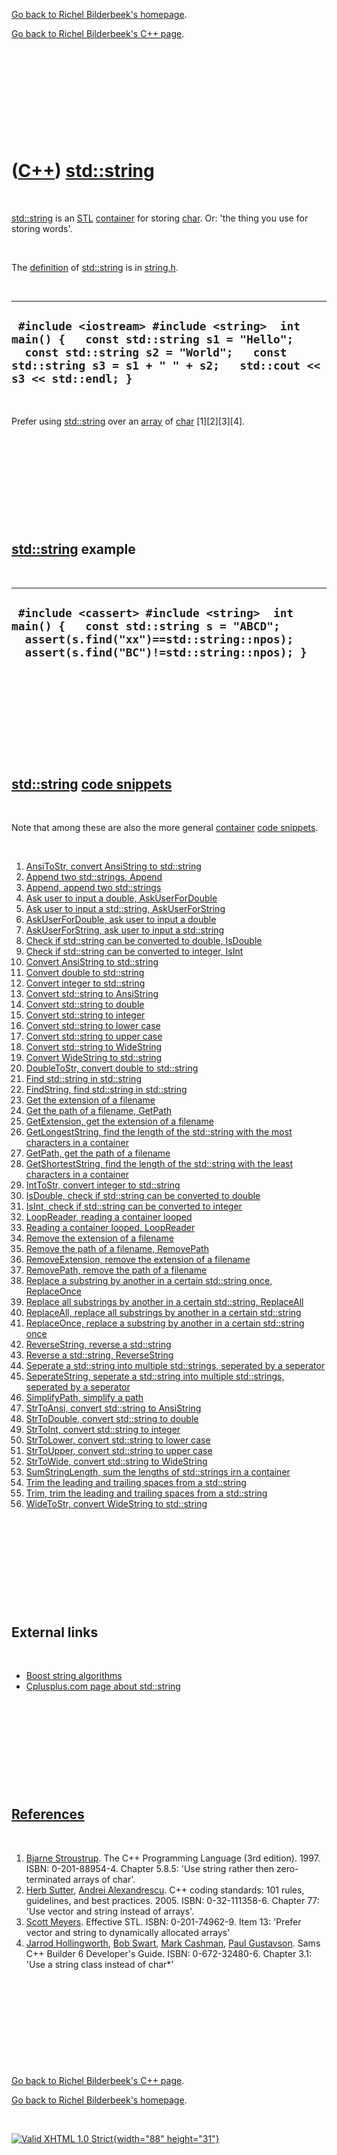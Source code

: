 [Go back to Richel Bilderbeek's homepage](index.htm).

[Go back to Richel Bilderbeek's C++ page](Cpp.htm).

 

 

 

 

 

([C++](Cpp.htm)) [std::string](CppString.htm)
=============================================

 

[std::string](CppString.htm) is an [STL](CppStl.htm)
[container](CppContainer.htm) for storing [char](CppChar.htm). Or: 'the
thing you use for storing words'.

 

The [definition](CppDefinition.htm) of [std::string](CppString.htm) is
in [string.h](CppStringH.htm).

 

  ------------------------------------------------------------------------------------------------------------------------------------------------------------------------------------------------------
  ` #include <iostream> #include <string>  int main() {   const std::string s1 = "Hello";   const std::string s2 = "World";   const std::string s3 = s1 + " " + s2;   std::cout << s3 << std::endl; }`
  ------------------------------------------------------------------------------------------------------------------------------------------------------------------------------------------------------

 

Prefer using [std::string](CppString.htm) over an [array](CppArray.htm)
of [char](CppChar.htm) \[1\]\[2\]\[3\]\[4\].

 

 

 

 

 

[std::string](CppString.htm) example
------------------------------------

 

  -------------------------------------------------------------------------------------------------------------------------------------------------------------------------------
  ` #include <cassert> #include <string>  int main() {   const std::string s = "ABCD";   assert(s.find("xx")==std::string::npos);   assert(s.find("BC")!=std::string::npos); }`
  -------------------------------------------------------------------------------------------------------------------------------------------------------------------------------

 

 

 

 

 

[std::string](CppString.htm) [code snippets](CppCodeSnippets.htm)
-----------------------------------------------------------------

 

Note that among these are also the more general
[container](CppContainer.htm) [code snippets](CppCodeSnippets.htm).

 

1.  [AnsiToStr, convert AnsiString to std::string](CppAnsiToStr.htm)
2.  [Append two std::strings, Append](CppAppend.htm)
3.  [Append, append two std::strings](CppAppend.htm)
4.  [Ask user to input a double,
    AskUserForDouble](CppAskUserForDouble.htm)
5.  [Ask user to input a std::string,
    AskUserForString](CppAskUserForString.htm)
6.  [AskUserForDouble, ask user to input a
    double](CppAskUserForDouble.htm)
7.  [AskUserForString, ask user to input a
    std::string](CppAskUserForString.htm)
8.  [Check if std::string can be converted to double,
    IsDouble](CppIsDouble.htm)
9.  [Check if std::string can be converted to integer,
    IsInt](CppIsInt.htm)
10. [Convert AnsiString to std::string](CppAnsiToStr.htm)
11. [Convert double to std::string](CppDoubleToStr.htm)
12. [Convert integer to std::string](CppIntToStr.htm)
13. [Convert std::string to AnsiString](CppStrToAnsi.htm)
14. [Convert std::string to double](CppStrToDouble.htm)
15. [Convert std::string to integer](CppStrToInt.htm)
16. [Convert std::string to lower case](CppStrToLower.htm)
17. [Convert std::string to upper case](CppStrToUpper.htm)
18. [Convert std::string to WideString](CppStrToWide.htm)
19. [Convert WideString to std::string](CppWideToStr.htm)
20. [DoubleToStr, convert double to std::string](CppDoubleToStr.htm)
21. [Find std::string in std::string](CppFindString.htm)
22. [FindString, find std::string in std::string](CppFindString.htm)
23. [Get the extension of a filename](CppGetExtension.htm)
24. [Get the path of a filename, GetPath](CppGetPath.htm)
25. [GetExtension, get the extension of a filename](CppGetExtension.htm)
26. [GetLongestString, find the length of the std::string with the most
    characters in a container](CppGetLongestStringLength.htm)
27. [GetPath, get the path of a filename](CppGetPath.htm)
28. [GetShortestString, find the length of the std::string with the
    least characters in a container](CppGetShortestStringLength.htm)
29. [IntToStr, convert integer to std::string](CppIntToStr.htm)
30. [IsDouble, check if std::string can be converted to
    double](CppIsDouble.htm)
31. [IsInt, check if std::string can be converted to
    integer](CppIsInt.htm)
32. [LoopReader, reading a container looped](CppLoopReader.htm)
33. [Reading a container looped, LoopReader](CppLoopReader.htm)
34. [Remove the extension of a filename](CppRemoveExtension.htm)
35. [Remove the path of a filename, RemovePath](CppRemovePath.htm)
36. [RemoveExtension, remove the extension of a
    filename](CppRemoveExtension.htm)
37. [RemovePath, remove the path of a filename](CppRemovePath.htm)
38. [Replace a substring by another in a certain std::string once,
    ReplaceOnce](CppReplaceOnce.htm)
39. [Replace all substrings by another in a certain std::string,
    ReplaceAll](CppReplaceAll.htm)
40. [ReplaceAll, replace all substrings by another in a certain
    std::string](CppReplaceAll.htm)
41. [ReplaceOnce, replace a substring by another in a certain
    std::string once](CppReplaceOnce.htm)
42. [ReverseString, reverse a std::string](CppReverseString.htm)
43. [Reverse a std::string, ReverseString](CppReverseString.htm)
44. [Seperate a std::string into multiple std::strings, seperated by a
    seperator](CppSeperateString.htm)
45. [SeperateString, seperate a std::string into multiple std::strings,
    seperated by a seperator](CppSeperateString.htm)
46. [SimplifyPath, simplify a path](CppSimplifyPath.htm)
47. [StrToAnsi, convert std::string to AnsiString](CppStrToAnsi.htm)
48. [StrToDouble, convert std::string to double](CppStrToDouble.htm)
49. [StrToInt, convert std::string to integer](CppStrToInt.htm)
50. [StrToLower, convert std::string to lower case](CppStrToLower.htm)
51. [StrToUpper, convert std::string to upper case](CppStrToUpper.htm)
52. [StrToWide, convert std::string to WideString](CppStrToWide.htm)
53. [SumStringLength, sum the lengths of std::strings irn a
    container](CppSumStringLength.htm)
54. [Trim the leading and trailing spaces from a
    std::string](CppTrim.htm)
55. [Trim, trim the leading and trailing spaces from a
    std::string](CppTrim.htm)
56. [WideToStr, convert WideString to std::string](CppWideToStr.htm)

 

 

 

 

 

External links
--------------

 

-   [Boost string
    algorithms](http://www.boost.org/doc/libs/1_38_0/doc/html/string_algo.html)
-   [Cplusplus.com page about
    std::string](http://www.cplusplus.com/reference/string/string)

 

 

 

 

 

[References](CppReferences.htm)
-------------------------------

 

1.  [Bjarne Stroustrup](CppBjarneStroustrup.htm). The C++ Programming
    Language (3rd edition). 1997. ISBN: 0-201-88954-4. Chapter 5.8.5:
    'Use string rather then zero-terminated arrays of char'.
2.  [Herb Sutter](CppHerbSutter.htm), [Andrei
    Alexandrescu](CppAndreiAlexandrescu.htm). C++ coding standards: 101
    rules, guidelines, and best practices. 2005. ISBN: 0-32-111358-6.
    Chapter 77: 'Use vector and string instead of arrays'.
3.  [Scott Meyers](CppScottMeyers.htm). Effective STL.
    ISBN: 0-201-74962-9. Item 13: 'Prefer vector and string to
    dynamically allocated arrays'
4.  [Jarrod Hollingworth](CppJarrodHollingworth.htm), [Bob
    Swart](CppBobSwart.htm), [Mark Cashman](CppMarkCashman.htm), [Paul
    Gustavson](CppPaulGustavson.htm). Sams C++ Builder 6
    Developer's Guide. ISBN: 0-672-32480-6. Chapter 3.1: 'Use a string
    class instead of char\*'

 

 

 

 

 

[Go back to Richel Bilderbeek's C++ page](Cpp.htm).

[Go back to Richel Bilderbeek's homepage](index.htm).

 

[![Valid XHTML 1.0 Strict](valid-xhtml10.png){width="88"
height="31"}](http://validator.w3.org/check?uri=referer)
